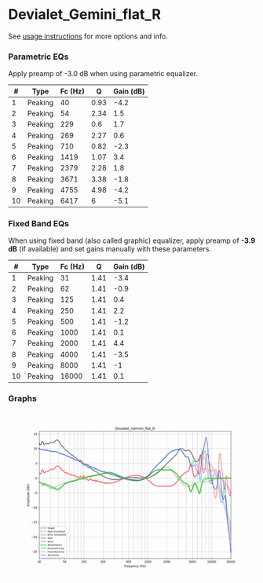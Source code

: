 # Devialet_Gemini_flat_R
See [usage instructions](https://github.com/jaakkopasanen/AutoEq#usage) for more options and info.

### Parametric EQs
Apply preamp of -3.0 dB when using parametric equalizer.

|   # | Type    |   Fc (Hz) |    Q |   Gain (dB) |
|-----|---------|-----------|------|-------------|
|   1 | Peaking |        40 | 0.93 |        -4.2 |
|   2 | Peaking |        54 | 2.34 |         1.5 |
|   3 | Peaking |       229 | 0.6  |         1.7 |
|   4 | Peaking |       269 | 2.27 |         0.6 |
|   5 | Peaking |       710 | 0.82 |        -2.3 |
|   6 | Peaking |      1419 | 1.07 |         3.4 |
|   7 | Peaking |      2379 | 2.28 |         1.8 |
|   8 | Peaking |      3671 | 3.38 |        -1.8 |
|   9 | Peaking |      4755 | 4.98 |        -4.2 |
|  10 | Peaking |      6417 | 6    |        -5.1 |

### Fixed Band EQs
When using fixed band (also called graphic) equalizer, apply preamp of **-3.9 dB** (if available) and set gains manually with these parameters.

|   # | Type    |   Fc (Hz) |    Q |   Gain (dB) |
|-----|---------|-----------|------|-------------|
|   1 | Peaking |        31 | 1.41 |        -3.4 |
|   2 | Peaking |        62 | 1.41 |        -0.9 |
|   3 | Peaking |       125 | 1.41 |         0.4 |
|   4 | Peaking |       250 | 1.41 |         2.2 |
|   5 | Peaking |       500 | 1.41 |        -1.2 |
|   6 | Peaking |      1000 | 1.41 |         0.1 |
|   7 | Peaking |      2000 | 1.41 |         4.4 |
|   8 | Peaking |      4000 | 1.41 |        -3.5 |
|   9 | Peaking |      8000 | 1.41 |        -1   |
|  10 | Peaking |     16000 | 1.41 |         0.1 |

### Graphs
![](./Devialet_Gemini_flat_R.png)
